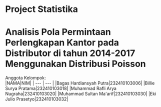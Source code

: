 # Project Statistika
# Analisis Pola Permintaan Perlengkapan Kantor pada Distributor di tahun 2014-2017 Menggunakan Distribusi Poisson

Anggota Kelompok:
<br>
|NAMA|NIM|
| --- | --- |
|Bagas Hardiansyah Putra|232410103006|
|Billie Surya Pratama|232410103018|
|Muhammad Rafli Arya Nugraha|232410103020|
|Muhammad Sultan Ma'arif|232410103030|
|Eki Julio Prasetyo|232410103032|
